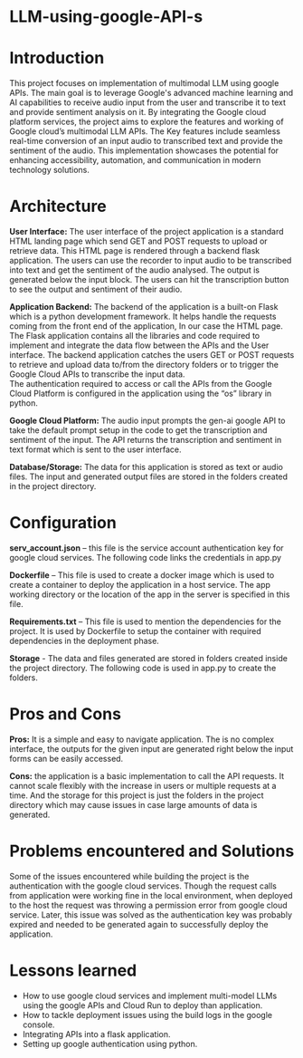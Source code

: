 # LLM-using-google-API-s

# Introduction 

This project focuses on implementation of multimodal LLM using google APIs. The main goal is to 
leverage Google's advanced machine learning and AI capabilities to receive audio input from the 
user and transcribe it to text and provide sentiment analysis on it. By integrating the Google cloud 
platform services, the project aims to explore the features and working of Google cloud’s 
multimodal LLM APIs. The Key features include seamless real-time conversion of an input audio to 
transcribed text and provide the sentiment of the audio. This implementation showcases the 
potential for enhancing accessibility, automation, and communication in modern technology 
solutions.

# Architecture


**User Interface:** The user interface of the project application is a standard HTML landing page which 
send GET and POST requests to upload or retrieve data. This HTML page is rendered through a 
backend flask application. The users can use the recorder to input audio to be transcribed into text 
and get the sentiment of the audio analysed. The output is generated below the input block. The 
users can hit the transcription button to see the output and sentiment of their audio.

**Application Backend:** The backend of the application is a built-on Flask which is a python 
development framework. It helps handle the requests coming from the front end of the application, 
In our case the HTML page. The Flask application contains all the libraries and code required to 
implement and integrate the data flow between the APIs and the User interface. 
The backend application catches the users GET or POST requests to retrieve and upload data 
to/from the directory folders or to trigger the Google Cloud APIs to transcribe the input data.  
The authentication required to access or call the APIs from the Google Cloud Platform is 
configured in the application using the “os” library in python.

**Google Cloud Platform:** The audio input prompts the gen-ai google API to take the default prompt 
setup in the code to get the transcription and sentiment of the input. The API returns the 
transcription and sentiment in text format which is sent to the user interface. 

**Database/Storage:** The data for this application is stored as text or audio files. The input and 
generated output files are stored in the folders created in the project directory.

# Configuration 
**serv_account.json** – this file is the service account authentication key for google cloud 
services. The following code links the credentials in app.py

**Dockerfile** – This file is used to create a docker image which is used to create a container to 
deploy the application in a host service. The app working directory or the location of the app 
in the server is specified in this file.

**Requirements.txt** – This file is used to mention the dependencies for the project. It is used 
by Dockerfile to setup the container with required dependencies in the deployment phase. 

**Storage** - The data and files generated are stored in folders created inside the project directory. The following 
code is used in app.py to create the folders.

# Pros and Cons 

**Pros:** It is a simple and easy to navigate application. The is no complex interface, the outputs for the 
given input are generated right below the input forms can be easily accessed. 

**Cons:** the application is a basic implementation to call the API requests. It cannot scale flexibly 
with the increase in users or multiple requests at a time. And the storage for this project is just the 
folders in the project directory which may cause issues in case large amounts of data is generated. 

# Problems encountered and Solutions 

Some of the issues encountered while building the project is the authentication with the google 
cloud services. Though the request calls from application were working fine in the local 
environment, when deployed to the host the request was throwing a permission error from google 
cloud service. Later, this issue was solved as the authentication key was probably expired and 
needed to be generated again to successfully deploy the application.

# Lessons learned 

- How to use google cloud services and implement multi-model LLMs using the google APIs 
 and Cloud Run to deploy than application.
- How to tackle deployment issues using the build logs in the google console.
- Integrating APIs into a flask application.
- Setting up google authentication using python.
